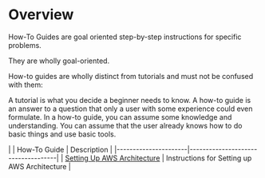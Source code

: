 # Overview

How-To Guides are goal oriented step-by-step instructions for specific problems.

They are wholly goal-oriented.

How-to guides are wholly distinct from tutorials and must not be confused with them:

A tutorial is what you decide a beginner needs to know.
A how-to guide is an answer to a question that only a user with some experience could even formulate.
In a how-to guide, you can assume some knowledge and understanding. You can assume that the user already knows how to do basic things and use basic tools.

| | How-To Guide         | Description                        |
|----------------------|------------------------------------|
| [Setting Up AWS Architecture](AWS-Cloudformation.md) | Instructions for Setting up AWS Architecture |     
